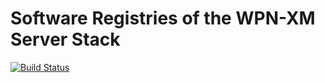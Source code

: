 # Software Registries of the WPN-XM Server Stack 

[![Build Status](https://travis-ci.org/WPN-XM/registry.svg?branch=master)](https://travis-ci.org/WPN-XM/registry)
